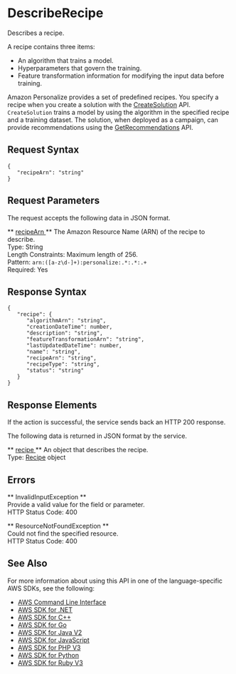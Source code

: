 # DescribeRecipe<a name="API_DescribeRecipe"></a>

Describes a recipe\.

A recipe contains three items:
+ An algorithm that trains a model\.
+ Hyperparameters that govern the training\.
+ Feature transformation information for modifying the input data before training\.

Amazon Personalize provides a set of predefined recipes\. You specify a recipe when you create a solution with the [CreateSolution](API_CreateSolution.md) API\. `CreateSolution` trains a model by using the algorithm in the specified recipe and a training dataset\. The solution, when deployed as a campaign, can provide recommendations using the [GetRecommendations](https://docs.aws.amazon.com/personalize/latest/dg/API_RS_GetRecommendations.html) API\.

## Request Syntax<a name="API_DescribeRecipe_RequestSyntax"></a>

```
{
   "recipeArn": "string"
}
```

## Request Parameters<a name="API_DescribeRecipe_RequestParameters"></a>

The request accepts the following data in JSON format\.

 ** [ recipeArn ](#API_DescribeRecipe_RequestSyntax) **   <a name="personalize-DescribeRecipe-request-recipeArn"></a>
The Amazon Resource Name \(ARN\) of the recipe to describe\.  
Type: String  
Length Constraints: Maximum length of 256\.  
Pattern: `arn:([a-z\d-]+):personalize:.*:.*:.+`   
Required: Yes

## Response Syntax<a name="API_DescribeRecipe_ResponseSyntax"></a>

```
{
   "recipe": { 
      "algorithmArn": "string",
      "creationDateTime": number,
      "description": "string",
      "featureTransformationArn": "string",
      "lastUpdatedDateTime": number,
      "name": "string",
      "recipeArn": "string",
      "recipeType": "string",
      "status": "string"
   }
}
```

## Response Elements<a name="API_DescribeRecipe_ResponseElements"></a>

If the action is successful, the service sends back an HTTP 200 response\.

The following data is returned in JSON format by the service\.

 ** [ recipe ](#API_DescribeRecipe_ResponseSyntax) **   <a name="personalize-DescribeRecipe-response-recipe"></a>
An object that describes the recipe\.  
Type: [Recipe](API_Recipe.md) object

## Errors<a name="API_DescribeRecipe_Errors"></a>

 ** InvalidInputException **   
Provide a valid value for the field or parameter\.  
HTTP Status Code: 400

 ** ResourceNotFoundException **   
Could not find the specified resource\.  
HTTP Status Code: 400

## See Also<a name="API_DescribeRecipe_SeeAlso"></a>

For more information about using this API in one of the language\-specific AWS SDKs, see the following:
+  [ AWS Command Line Interface](https://docs.aws.amazon.com/goto/aws-cli/personalize-2018-05-22/DescribeRecipe) 
+  [ AWS SDK for \.NET](https://docs.aws.amazon.com/goto/DotNetSDKV3/personalize-2018-05-22/DescribeRecipe) 
+  [ AWS SDK for C\+\+](https://docs.aws.amazon.com/goto/SdkForCpp/personalize-2018-05-22/DescribeRecipe) 
+  [ AWS SDK for Go](https://docs.aws.amazon.com/goto/SdkForGoV1/personalize-2018-05-22/DescribeRecipe) 
+  [ AWS SDK for Java V2](https://docs.aws.amazon.com/goto/SdkForJavaV2/personalize-2018-05-22/DescribeRecipe) 
+  [ AWS SDK for JavaScript](https://docs.aws.amazon.com/goto/AWSJavaScriptSDK/personalize-2018-05-22/DescribeRecipe) 
+  [ AWS SDK for PHP V3](https://docs.aws.amazon.com/goto/SdkForPHPV3/personalize-2018-05-22/DescribeRecipe) 
+  [ AWS SDK for Python](https://docs.aws.amazon.com/goto/boto3/personalize-2018-05-22/DescribeRecipe) 
+  [ AWS SDK for Ruby V3](https://docs.aws.amazon.com/goto/SdkForRubyV3/personalize-2018-05-22/DescribeRecipe) 